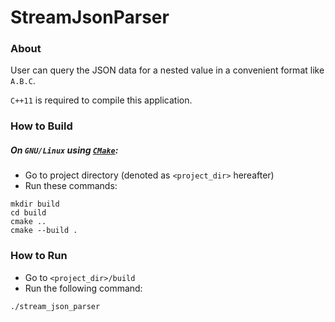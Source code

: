 # StreamJsonParser

### About
User can query the JSON data for a nested value in a convenient format like `A.B.C`. 

`C++11` is required to compile this application. 

### How to Build

##### On `GNU/Linux` using [`CMake`](https://cmake.org):

* Go to project directory (denoted as `<project_dir>` hereafter)
* Run these commands:
```
mkdir build
cd build
cmake ..
cmake --build .
```

### How to Run
* Go to `<project_dir>/build`
* Run the following command:
```
./stream_json_parser
```

